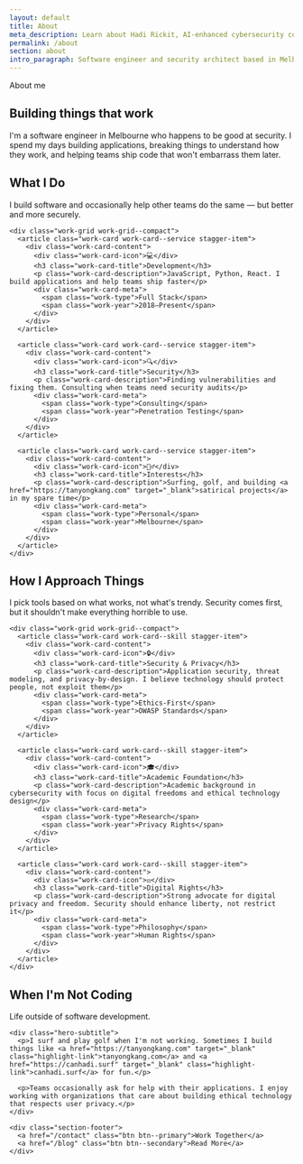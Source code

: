 ```yaml
---
layout: default
title: About
meta_description: Learn about Hadi Rickit, AI-enhanced cybersecurity consultant & software engineer in Melbourne. Expert in security audits, penetration testing, AI-powered security workflows, and secure software architecture. Serving clients worldwide.
permalink: /about
section: about
intro_paragraph: Software engineer and security architect based in Melbourne. I specialize in building **resilient systems** where security isn't an afterthought — it's foundational to how things work.
---
```


<section class="hero">
  <div class="hero-content">
    <div class="hero-text">
      <div class="hero-greeting">About me</div>
      <h1 class="hero-title">Building things that work</h1>
      <div class="hero-subtitle">
        <p>I'm a software engineer in Melbourne who happens to be good at security. I spend my days building applications, breaking things to understand how they work, and helping teams ship code that won't embarrass them later.</p>
      </div>
    </div>
  </div>
</section>

<section class="section">
  <div class="container">
    <div class="section-header">
      <h2>What I Do</h2>
      <p class="section-intro">I build software and occasionally help other teams do the same — but better and more securely.</p>
    </div>

    <div class="work-grid work-grid--compact">
      <article class="work-card work-card--service stagger-item">
        <div class="work-card-content">
          <div class="work-card-icon">💻</div>
          <h3 class="work-card-title">Development</h3>
          <p class="work-card-description">JavaScript, Python, React. I build applications and help teams ship faster</p>
          <div class="work-card-meta">
            <span class="work-type">Full Stack</span>
            <span class="work-year">2018–Present</span>
          </div>
        </div>
      </article>

      <article class="work-card work-card--service stagger-item">
        <div class="work-card-content">
          <div class="work-card-icon">🔍</div>
          <h3 class="work-card-title">Security</h3>
          <p class="work-card-description">Finding vulnerabilities and fixing them. Consulting when teams need security audits</p>
          <div class="work-card-meta">
            <span class="work-type">Consulting</span>
            <span class="work-year">Penetration Testing</span>
          </div>
        </div>
      </article>

      <article class="work-card work-card--service stagger-item">
        <div class="work-card-content">
          <div class="work-card-icon">🏄‍♂️</div>
          <h3 class="work-card-title">Interests</h3>
          <p class="work-card-description">Surfing, golf, and building <a href="https://tanyongkang.com" target="_blank">satirical projects</a> in my spare time</p>
          <div class="work-card-meta">
            <span class="work-type">Personal</span>
            <span class="work-year">Melbourne</span>
          </div>
        </div>
      </article>
    </div>
  </div>
</section>

<section class="section">
  <div class="container">
    <div class="section-header">
      <h2>How I Approach Things</h2>
      <p class="section-intro">I pick tools based on what works, not what's trendy. Security comes first, but it shouldn't make everything horrible to use.</p>
    </div>
    
    <div class="work-grid work-grid--compact">
      <article class="work-card work-card--skill stagger-item">
        <div class="work-card-content">
          <div class="work-card-icon">🔒</div>
          <h3 class="work-card-title">Security & Privacy</h3>
          <p class="work-card-description">Application security, threat modeling, and privacy-by-design. I believe technology should protect people, not exploit them</p>
          <div class="work-card-meta">
            <span class="work-type">Ethics-First</span>
            <span class="work-year">OWASP Standards</span>
          </div>
        </div>
      </article>

      <article class="work-card work-card--skill stagger-item">
        <div class="work-card-content">
          <div class="work-card-icon">🎓</div>
          <h3 class="work-card-title">Academic Foundation</h3>
          <p class="work-card-description">Academic background in cybersecurity with focus on digital freedoms and ethical technology design</p>
          <div class="work-card-meta">
            <span class="work-type">Research</span>
            <span class="work-year">Privacy Rights</span>
          </div>
        </div>
      </article>

      <article class="work-card work-card--skill stagger-item">
        <div class="work-card-content">
          <div class="work-card-icon">⚖️</div>
          <h3 class="work-card-title">Digital Rights</h3>
          <p class="work-card-description">Strong advocate for digital privacy and freedom. Security should enhance liberty, not restrict it</p>
          <div class="work-card-meta">
            <span class="work-type">Philosophy</span>
            <span class="work-year">Human Rights</span>
          </div>
        </div>
      </article>
    </div>
  </div>
</section>

<section class="section">
  <div class="container">
    <div class="section-header">
      <h2>When I'm Not Coding</h2>
      <p class="section-intro">Life outside of software development.</p>
    </div>

    <div class="hero-subtitle">
      <p>I surf and play golf when I'm not working. Sometimes I build things like <a href="https://tanyongkang.com" target="_blank" class="highlight-link">tanyongkang.com</a> and <a href="https://canhadi.surf" target="_blank" class="highlight-link">canhadi.surf</a> for fun.</p>

      <p>Teams occasionally ask for help with their applications. I enjoy working with organizations that care about building ethical technology that respects user privacy.</p>
    </div>

    <div class="section-footer">
      <a href="/contact" class="btn btn--primary">Work Together</a>
      <a href="/blog" class="btn btn--secondary">Read More</a>
    </div>
  </div>
</section>
